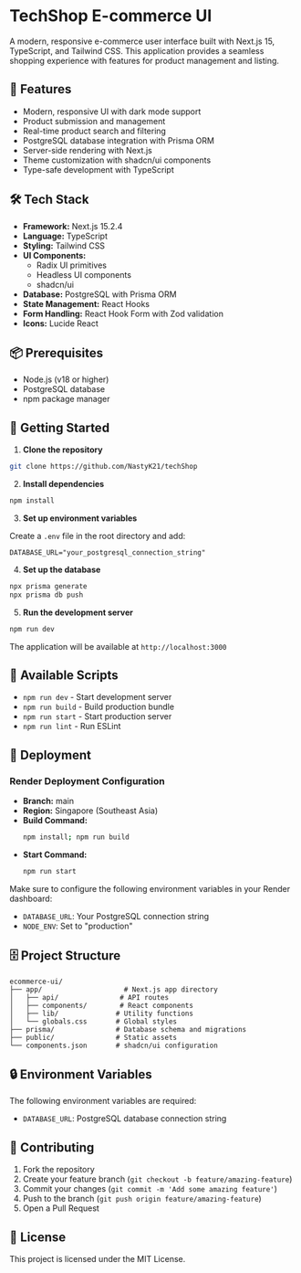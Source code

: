 # TechShop E-commerce UI

A modern, responsive e-commerce user interface built with Next.js 15, TypeScript, and Tailwind CSS. This application provides a seamless shopping experience with features for product management and listing.

## 🚀 Features

- Modern, responsive UI with dark mode support
- Product submission and management
- Real-time product search and filtering
- PostgreSQL database integration with Prisma ORM
- Server-side rendering with Next.js
- Theme customization with shadcn/ui components
- Type-safe development with TypeScript

## 🛠️ Tech Stack

- **Framework:** Next.js 15.2.4
- **Language:** TypeScript
- **Styling:** Tailwind CSS
- **UI Components:** 
  - Radix UI primitives
  - Headless UI components
  - shadcn/ui
- **Database:** PostgreSQL with Prisma ORM
- **State Management:** React Hooks
- **Form Handling:** React Hook Form with Zod validation
- **Icons:** Lucide React

## 📦 Prerequisites

- Node.js (v18 or higher)
- PostgreSQL database
- npm package manager

## 🚀 Getting Started

1. **Clone the repository**

```bash
git clone https://github.com/NastyK21/techShop

```

2. **Install dependencies**

```bash
npm install
```

3. **Set up environment variables**

Create a `.env` file in the root directory and add:

```env
DATABASE_URL="your_postgresql_connection_string"
```

4. **Set up the database**

```bash
npx prisma generate
npx prisma db push
```

5. **Run the development server**

```bash
npm run dev
```

The application will be available at `http://localhost:3000`

## 📝 Available Scripts

- `npm run dev` - Start development server
- `npm run build` - Build production bundle
- `npm run start` - Start production server
- `npm run lint` - Run ESLint

## 🚀 Deployment

### Render Deployment Configuration

- **Branch:** main
- **Region:** Singapore (Southeast Asia)
- **Build Command:**
  ```bash
  npm install; npm run build
  ```
- **Start Command:**
  ```bash
  npm run start
  ```

Make sure to configure the following environment variables in your Render dashboard:
- `DATABASE_URL`: Your PostgreSQL connection string
- `NODE_ENV`: Set to "production"

## 🗄️ Project Structure

```
ecommerce-ui/
├── app/                    # Next.js app directory
│   ├── api/               # API routes
│   ├── components/        # React components
│   ├── lib/              # Utility functions
│   └── globals.css       # Global styles
├── prisma/               # Database schema and migrations
├── public/               # Static assets
└── components.json       # shadcn/ui configuration
```

## 🔒 Environment Variables

The following environment variables are required:

- `DATABASE_URL`: PostgreSQL database connection string

## 🤝 Contributing

1. Fork the repository
2. Create your feature branch (`git checkout -b feature/amazing-feature`)
3. Commit your changes (`git commit -m 'Add some amazing feature'`)
4. Push to the branch (`git push origin feature/amazing-feature`)
5. Open a Pull Request

## 📄 License

This project is licensed under the MIT License. 
